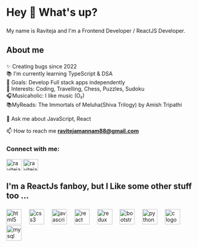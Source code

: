<h1 align="left">Hey 👋 What's up?</h1>

###

<p align="left">My name is Raviteja and I'm a Frontend Developer / ReactJS Developer.</p>

###

<h2 align="left">About me</h2>

###

<p align="left">✨ Creating bugs since 2022<br>📚 I'm currently learning TypeScript & DSA  <br>🎯 Goals: Develop Full stack apps independently <br>🎲 Interests: Coding, Travelling, Chess, Puzzles, Sudoku  <br>🎧Musicaholic: I like music (O₂) <br>📚MyReads: The Immortals of Meluha(Shiva Trilogy) by Amish Tripathi</p>
💬 Ask me about JavaScript, React

📫 How to reach me **ravitejamannam88@gmail.com**



<h3 align="left">Connect with me:</h3>
<p align="left">
<a href="https://twitter.com/ravitejamannam0" target="blank"><img align="center" src="https://raw.githubusercontent.com/rahuldkjain/github-profile-readme-generator/master/src/images/icons/Social/twitter.svg" alt="ravitejamannam0" height="30" width="40" /></a>
<a href="https://www.linkedin.com/in/raviteja-mannam/" target="blank"><img align="center" src="https://raw.githubusercontent.com/rahuldkjain/github-profile-readme-generator/master/src/images/icons/Social/linked-in-alt.svg" alt="raviteja mannam" height="30" width="40" /></a>
</p>

<h2 align="left"> I'm a ReactJs fanboy, but I Like some other stuff too ...</h2>

###

<div align="left">
  <img src="https://cdn.jsdelivr.net/gh/devicons/devicon/icons/html5/html5-original.svg" height="40" alt="html5 logo"  />
  <img width="12" />
  <img src="https://cdn.jsdelivr.net/gh/devicons/devicon/icons/css3/css3-original.svg" height="40" alt="css3 logo"  />
  <img width="12" />
  <img src="https://cdn.jsdelivr.net/gh/devicons/devicon/icons/javascript/javascript-original.svg" height="40" alt="javascript logo"  />
  <img width="12" />
  <img src="https://cdn.jsdelivr.net/gh/devicons/devicon/icons/react/react-original.svg" height="40" alt="react logo"  />
  <img width="12" />
  <img src="https://cdn.jsdelivr.net/gh/devicons/devicon/icons/redux/redux-original.svg" height="40" alt="redux logo"  />
  <img width="12" />
  <img src="https://cdn.jsdelivr.net/gh/devicons/devicon/icons/bootstrap/bootstrap-original.svg" height="40" alt="bootstrap logo"  />
  <img width="12" />
  <img src="https://cdn.jsdelivr.net/gh/devicons/devicon/icons/python/python-original.svg" height="40" alt="python logo"  />
  <img width="12" />
  <img src="https://cdn.jsdelivr.net/gh/devicons/devicon/icons/c/c-original.svg" height="40" alt="c logo"  />
  <img width="12" />
  <img src="https://cdn.jsdelivr.net/gh/devicons/devicon/icons/mysql/mysql-original.svg" height="40" alt="mysql logo"  />
  <img width="12" />


###
